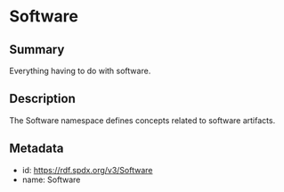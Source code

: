 <!-- Automatically generated by spec-parser v2.0.0 on 2023-12-27T15:02:03.969017+00:00 -->
<!-- SPDX-License-Identifier: Community-Spec-1.0 -->

# Software

## Summary

Everything having to do with software.


## Description

The Software namespace defines concepts related to software artifacts.


## Metadata

- id: https://rdf.spdx.org/v3/Software
- name: Software


